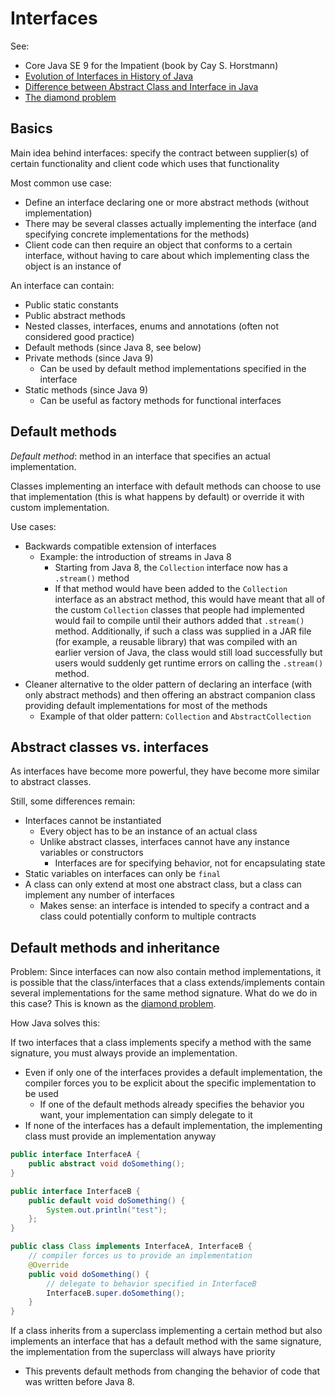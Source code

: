 # Interfaces

See:

- Core Java SE 9 for the Impatient (book by Cay S. Horstmann)
- [Evolution of Interfaces in History of Java](https://dzone.com/articles/evolution-of-interface-in-history-of-java)
- [Difference between Abstract Class and Interface in Java](https://www.geeksforgeeks.org/difference-between-abstract-class-and-interface-in-java/)
- [The diamond problem](https://en.wikipedia.org/wiki/Multiple_inheritance#The_diamond_problem)

## Basics

Main idea behind interfaces: specify the contract between supplier(s) of certain functionality and client code which uses that functionality

Most common use case: 

- Define an interface declaring one or more abstract methods (without implementation)
- There may be several classes actually implementing the interface (and specifying concrete implementations for the methods)
- Client code can then require an object that conforms to a certain interface, without having to care about which implementing class the object is an instance of

An interface can contain:

- Public static constants
- Public abstract methods
- Nested classes, interfaces, enums and annotations (often not considered good practice)
- Default methods (since Java 8, see below)
- Private methods (since Java 9)
  - Can be used by default method implementations specified in the interface
- Static methods (since Java 9)
  - Can be useful as factory methods for functional interfaces

## Default methods

*Default method*: method in an interface that specifies an actual implementation.

Classes implementing an interface with default methods can choose to use that implementation (this is what happens by default) or override it with custom implementation.

Use cases:

- Backwards compatible extension of interfaces
  - Example: the introduction of streams in Java 8
    - Starting from Java 8, the `Collection` interface now has a `.stream()` method
    - If that method would have been added to the `Collection` interface as an abstract method, this would have meant that all of the custom `Collection` classes that people had implemented would fail to compile until their authors added that `.stream()` method. Additionally, if such a class was supplied in a JAR file (for example, a reusable library) that was compiled with an earlier version of Java, the class would still load successfully but users would suddenly get runtime errors on calling the `.stream()` method.
- Cleaner alternative to the older pattern of declaring an interface (with only abstract methods) and then offering an abstract companion class providing default implementations for most of the methods
  - Example of that older pattern: `Collection` and `AbstractCollection`

## Abstract classes vs. interfaces

As interfaces have become more powerful, they have become more similar to abstract classes.

Still, some differences remain:

- Interfaces cannot be instantiated
  - Every object has to be an instance of an actual class
  - Unlike abstract classes, interfaces cannot have any instance variables or constructors
    - Interfaces are for specifying behavior, not for encapsulating state
- Static variables on interfaces can only be `final`
- A class can only extend at most one abstract class, but a class can implement any number of interfaces
  - Makes sense: an interface is intended to specify a contract and a class could potentially conform to multiple contracts

## Default methods and inheritance

Problem: Since interfaces can now also contain method implementations, it is possible that the class/interfaces that a class extends/implements contain several implementations for the same method signature. What do we do in this case? This is known as the [diamond problem](https://en.wikipedia.org/wiki/Multiple_inheritance#The_diamond_problem).

How Java solves this:

If two interfaces that a class implements specify a method with the same signature, you must always provide an implementation.

- Even if only one of the interfaces provides a default implementation, the compiler forces you to be explicit about the specific implementation to be used
  - If one of the default methods already specifies the behavior you want, your implementation can simply delegate to it
- If none of the interfaces has a default implementation, the implementing class must provide an implementation anyway

```java
public interface InterfaceA {    
    public abstract void doSomething();
}

public interface InterfaceB {    
    public default void doSomething() {
        System.out.println("test");
    };
}

public class Class implements InterfaceA, InterfaceB {
    // compiler forces us to provide an implementation
    @Override
    public void doSomething() {
        // delegate to behavior specified in InterfaceB
        InterfaceB.super.doSomething();
    }
}
```

If a class inherits from a superclass implementing a certain method but also implements an interface that has a default method with the same signature,  the implementation from the superclass will always have priority

- This prevents default methods from changing the behavior of code that was written before Java 8.